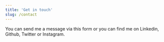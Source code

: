 ```yaml
---
title: 'Get in touch'
slug: /contact
---
```


You can send me a message via this form or you can find me on Linkedin, Github, Twitter or Instagram.

<Contact />

